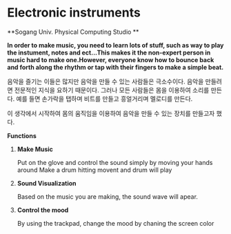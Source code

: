# Electronic instruments
**Sogang Univ. Physical Computing Studio **


**In order to make music, you need to learn lots of stuff, such as way to play the instument, notes and ect...This makes it the non-expert person in music hard to make one.However, everyone know how to bounce back and forth along the rhythm or tap with their fingers to make a simple beat.**

음악을 즐기는 이들은 많지만 음악을 만들 수 있는 사람들은 극소수이다. 음악을 만들려면 전문적인 지식을 요하기 때문이다. 그러나 모든 사람들은 몸을 이용하여 소리를 만든다. 예를 들면 손가락을 탭하며 비트를 만들고 흥얼거리며 멜로디를 만든다. 

이 생각에서 시작하여 몸의 움직임을 이용하여 음악을 만들 수 있는 장치를 만들고자 했다.

**Functions**

1. **Make Music**
    
    Put on the glove and control the sound simply by moving your hands around Make a drum hitting movent and drum will play
    
2. **Sound Visualization**
    
    Based on the music you are making, the sound wave will apear.
    
3. **Control the mood**
    
    By using the trackpad, change the mood by chaning the screen color
